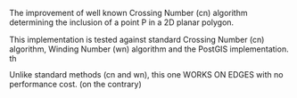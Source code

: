 
The improvement of well known Crossing Number (cn) algorithm determining the inclusion of a point P in a 2D planar polygon. 

This implementation is tested against standard Crossing Number (cn) algorithm, Winding Number (wn) algorithm and the PostGIS implementation. <img src="http://forum.srpskinacionalisti.com/images/smilies/eusa_snooty.gif" alt="there's a better" height="15" width="16">

Unlike standard methods (cn and wn), this one WORKS ON EDGES with no performance cost. (on the contrary)
